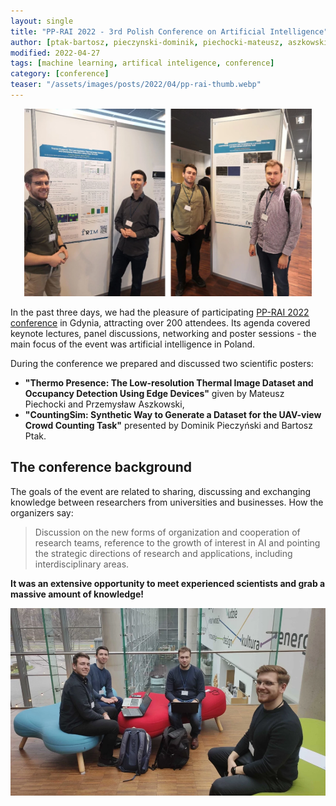 ```yaml
---
layout: single
title: "PP-RAI 2022 - 3rd Polish Conference on Artificial Intelligence"
author: [ptak-bartosz, pieczynski-dominik, piechocki-mateusz, aszkowski-przemyslaw, kraft-marek]
modified: 2022-04-27
tags: [machine learning, artifical inteligence, conference]
category: [conference]
teaser: "/assets/images/posts/2022/04/pp-rai-thumb.webp"
---
```


<p align="center">
    <img src="/assets/images/posts/2022/04/pp-rai-posters.webp" height="300px" />
</p>

In the past three days, we had the pleasure of participating [PP-RAI 2022 conference](http://pp-rai2022.umg.edu.pl/) in Gdynia, attracting over 200 attendees. Its agenda covered keynote lectures, panel discussions, networking and poster sessions - the main focus of the event was artificial intelligence in Poland.

During the conference we prepared and discussed two scientific posters:
* **"Thermo Presence: The Low-resolution Thermal Image Dataset and Occupancy Detection Using Edge Devices"** given by Mateusz Piechocki and Przemysław Aszkowski,
* **"CountingSim: Synthetic Way to Generate a Dataset for the UAV-view Crowd Counting Task"** presented by Dominik Pieczyński and Bartosz Ptak.



## The conference background

The goals of the event are related to sharing, discussing and exchanging knowledge between researchers from universities and businesses. How the organizers say:
> Discussion on the new forms of organization and cooperation of research teams, reference to the growth of interest in AI and pointing the strategic directions of research and applications, including interdisciplinary areas.

**It was an extensive opportunity to meet experienced scientists and grab a massive amount of knowledge!**

<p align="center">
    <img src="/assets/images/posts/2022/04/pp-rai-head.webp" height="300px" />
</p>
